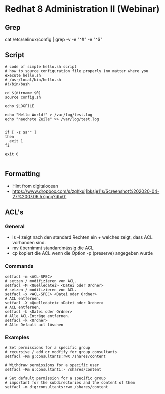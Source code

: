 # Redhat 8 Administration II (Webinar) 

## Grep ##

cat /etc/selinux/config | grep -v -e "^#" -e "^$"

## Script 

```
# code of simple hello.sh script 
# how to source configuration file properly (no matter where you execute hello.sh
# /usr/local/bin/hello.sh 
#!/bin/bash

cd $(dirname $0)
source config.sh

echo $LOGFILE

echo "Hello World!" > /var/log/test.log
echo "naechste Zeile" >> /var/log/test.log


if [ -z $a"" ]
then
  exit 1
fi

exit 0


```

## Formatting 

- Hint from digitalocean 
- https://www.dropbox.com/s/zqhkuj1bksje11s/Screenshot%202020-04-27%2007.06.57.png?dl=0`

## ACL's 

### General 

- ls -l zeigt nach den standard Rechten ein + welches zeigt, dass ACL vorhanden sind.
- mv übernimmt standardmässig die ACL
- cp kopiert die ACL wenn die Option -p (preserve) angegeben wurde

### Commands

```
setfacl -m <ACL-SPEC>
# setzen / modifizieren von ACL.
setfacl -M <Quelledatei> <Datei oder Ordner>
# setzen / modifizieren von ACL.
setfacl -x <ACL-SPEC> <Datei oder Ordner>
# ACL entfernen.
setfacl -X <Quelledatei> <Datei oder Ordner>
# ACL entfernen.
setfacl -b <Datei oder Ordner>
# Alle ACL-Enträge entfernen.
setfacl -k <Ordner>
# Alle Default acl löschen
```

### Examples 

```
# Set permissions for a specific group 
# recursive / add or modfify for group consultants 
setfacl -Rm g:consultants:rwX /shares/content

# Withdraw permissions for a specific user 
setfacl -Rm u:consultant1:- /shares/content

# Set default permission for a specific group 
# important for the subdirectories and the content of them
setfacl -m d:g:consultants:rwx /shares/content

```

